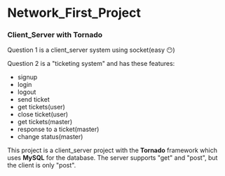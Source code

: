 # Network_First_Project
### Client_Server with Tornado
Question 1 is a client_server system using socket(easy :no_mouth:)

Question 2 is a "ticketing system" and has these features:
- signup
- login
- logout
- send ticket
- get tickets(user)
- close ticket(user)
- get tickets(master)
- response to a ticket(master)
- change status(master)

This project is a client_server project with the **Tornado** framework which uses **MySQL** for the database.
The server supports "get" and "post", but the client is only "post".
